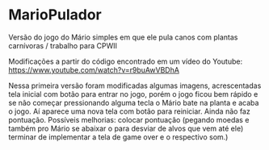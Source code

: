 # MarioPulador
Versão do jogo do Mário simples em que ele pula canos com plantas carnívoras / trabalho para CPWII

Modificações a partir do código encontrado em um vídeo do Youtube: https://www.youtube.com/watch?v=r9buAwVBDhA

Nessa primeira versão foram modificadas algumas imagens, acrescentadas tela inicial com botão para entrar no jogo, porém o jogo ficou bem rápido e se não começar pressionando alguma tecla o Mário bate na planta e acaba o jogo. Aí aparece uma nova tela com botão para reiniciar.
Ainda não faz pontuação. 
Possíveis melhorias: colocar pontuação (pegando moedas e também pro Mário se abaixar o para desviar de alvos que vem até ele) terminar de implementar a tela de game over e o respectivo som.)
